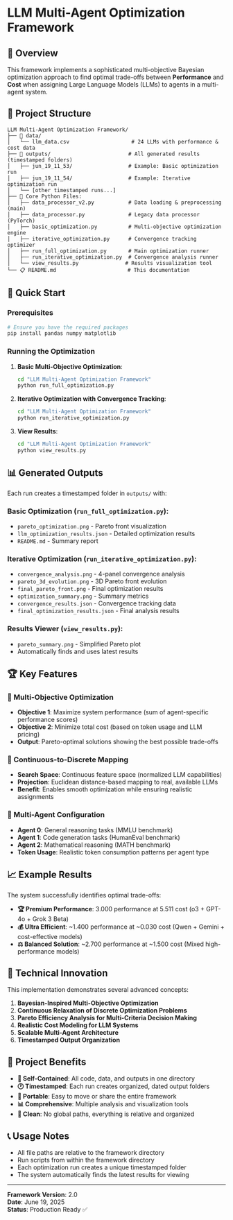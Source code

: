 # LLM Multi-Agent Optimization Framework

## 🎯 Overview
This framework implements a sophisticated multi-objective Bayesian optimization approach to find optimal trade-offs between **Performance** and **Cost** when assigning Large Language Models (LLMs) to agents in a multi-agent system.

## 📁 Project Structure

```
LLM Multi-Agent Optimization Framework/
├── 📁 data/
│   └── llm_data.csv                    # 24 LLMs with performance & cost data
├── 📁 outputs/                         # All generated results (timestamped folders)
│   ├── jun_19_11_53/                  # Example: Basic optimization run
│   ├── jun_19_11_54/                  # Example: Iterative optimization run
│   └── [other timestamped runs...]
├── 🐍 Core Python Files:
│   ├── data_processor_v2.py           # Data loading & preprocessing (main)
│   ├── data_processor.py              # Legacy data processor (PyTorch)
│   ├── basic_optimization.py          # Multi-objective optimization engine
│   ├── iterative_optimization.py      # Convergence tracking optimizer
│   ├── run_full_optimization.py       # Main optimization runner
│   ├── run_iterative_optimization.py  # Convergence analysis runner
│   └── view_results.py               # Results visualization tool
└── 📋 README.md                       # This documentation
```

## 🚀 Quick Start

### Prerequisites
```bash
# Ensure you have the required packages
pip install pandas numpy matplotlib
```

### Running the Optimization

1. **Basic Multi-Objective Optimization**:
   ```bash
   cd "LLM Multi-Agent Optimization Framework"
   python run_full_optimization.py
   ```

2. **Iterative Optimization with Convergence Tracking**:
   ```bash
   cd "LLM Multi-Agent Optimization Framework"
   python run_iterative_optimization.py
   ```

3. **View Results**:
   ```bash
   cd "LLM Multi-Agent Optimization Framework"
   python view_results.py
   ```

## 📊 Generated Outputs

Each run creates a timestamped folder in `outputs/` with:

### Basic Optimization (`run_full_optimization.py`):
- `pareto_optimization.png` - Pareto front visualization
- `llm_optimization_results.json` - Detailed optimization results
- `README.md` - Summary report

### Iterative Optimization (`run_iterative_optimization.py`):
- `convergence_analysis.png` - 4-panel convergence analysis
- `pareto_3d_evolution.png` - 3D Pareto front evolution
- `final_pareto_front.png` - Final optimization results
- `optimization_summary.png` - Summary metrics
- `convergence_results.json` - Convergence tracking data
- `final_optimization_results.json` - Final analysis results

### Results Viewer (`view_results.py`):
- `pareto_summary.png` - Simplified Pareto plot
- Automatically finds and uses latest results

## 🏆 Key Features

### 🎯 Multi-Objective Optimization
- **Objective 1**: Maximize system performance (sum of agent-specific performance scores)
- **Objective 2**: Minimize total cost (based on token usage and LLM pricing)
- **Output**: Pareto-optimal solutions showing the best possible trade-offs

### 🔄 Continuous-to-Discrete Mapping
- **Search Space**: Continuous feature space (normalized LLM capabilities)
- **Projection**: Euclidean distance-based mapping to real, available LLMs
- **Benefit**: Enables smooth optimization while ensuring realistic assignments

### 🤖 Multi-Agent Configuration
- **Agent 0**: General reasoning tasks (MMLU benchmark)
- **Agent 1**: Code generation tasks (HumanEval benchmark) 
- **Agent 2**: Mathematical reasoning (MATH benchmark)
- **Token Usage**: Realistic token consumption patterns per agent type

## 📈 Example Results

The system successfully identifies optimal trade-offs:

- **🏆 Premium Performance**: 3.000 performance at 5.511 cost (o3 + GPT-4o + Grok 3 Beta)
- **💰 Ultra Efficient**: ~1.400 performance at ~0.030 cost (Qwen + Gemini + cost-effective models)
- **⚖️ Balanced Solution**: ~2.700 performance at ~1.500 cost (Mixed high-performance models)

## 🔧 Technical Innovation

This implementation demonstrates several advanced concepts:

1. **Bayesian-Inspired Multi-Objective Optimization**
2. **Continuous Relaxation of Discrete Optimization Problems**
3. **Pareto Efficiency Analysis for Multi-Criteria Decision Making**
4. **Realistic Cost Modeling for LLM Systems**
5. **Scalable Multi-Agent Architecture**
6. **Timestamped Output Organization**

## 🎯 Project Benefits

- **📁 Self-Contained**: All code, data, and outputs in one directory
- **🕐 Timestamped**: Each run creates organized, dated output folders
- **🔄 Portable**: Easy to move or share the entire framework
- **📊 Comprehensive**: Multiple analysis and visualization tools
- **🧹 Clean**: No global paths, everything is relative and organized

## 📞 Usage Notes

- All file paths are relative to the framework directory
- Run scripts from within the framework directory
- Each optimization run creates a unique timestamped folder
- The system automatically finds the latest results for viewing

---

**Framework Version**: 2.0  
**Date**: June 19, 2025  
**Status**: Production Ready ✅
